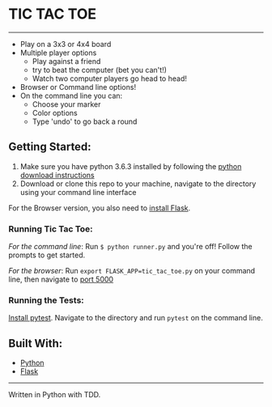 # TIC TAC TOE
----------
 - Play on a 3x3 or 4x4 board
 - Multiple player options
   - Play against a friend
   - try to beat the computer (bet you can't!)
   - Watch two computer players go head to head!
 - Browser or Command line options! 
 - On the command line you can: 
   - Choose your marker
   - Color options
   - Type 'undo' to go back a round

## Getting Started: 

 1. Make sure you have python 3.6.3 installed by following the [python
    download instructions](https://www.python.org/downloads/)  
 2. Download or clone this repo to your machine, navigate to the directory using your command line interface

 For the Browser version, you also need to [install Flask](http://flask.pocoo.org/docs/0.12/installation/). 


### Running Tic Tac Toe: 

  *For the command line*:  Run `$ python runner.py` and you're off! Follow the prompts to get started.

  *For the browser*: Run `export FLASK_APP=tic_tac_toe.py` on your command line, then navigate to [port 5000](http://localhost:5000/)

### Running the Tests:
  
  [Install pytest](https://docs.pytest.org/en/latest/getting-started.html). Navigate to the directory and run `pytest` on the command line.



## Built With: 
  - [Python](https://www.python.org)
  - [Flask](http://flask.pocoo.org/)






----------
Written in Python with TDD.

